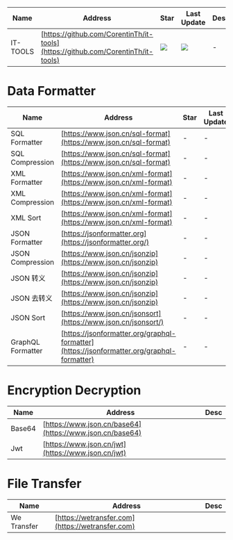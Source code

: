 Name| Address | Star| Last Update| Desc
-|-|-|-|-|
IT-TOOLS|[https://github.com/CorentinTh/it-tools](https://github.com/CorentinTh/it-tools)|<img src="https://img.shields.io/github/stars/CorentinTh/it-tools?style=for-the-badge" />|<img src="https://img.shields.io/github/last-commit/CorentinTh/it-tools?style=for-the-badge" />|-


# Data Formatter
Name| Address | Star| Last Update| Desc
-|-|-|-|-|
SQL Formatter|[https://www.json.cn/sql-format](https://www.json.cn/sql-format)|-|-|-
SQL Compression|[https://www.json.cn/sql-format](https://www.json.cn/sql-format)|-|-|-
XML Formatter|[https://www.json.cn/xml-format](https://www.json.cn/xml-format)|-|-|-
XML Compression|[https://www.json.cn/xml-format](https://www.json.cn/xml-format)|-|-|-
XML Sort|[https://www.json.cn/xml-format](https://www.json.cn/xml-format)|-|-|-
JSON Formatter|[https://jsonformatter.org](https://jsonformatter.org/)|-|-|-
JSON Compression|[https://www.json.cn/jsonzip](https://www.json.cn/jsonzip)|-|-|-
JSON 转义|[https://www.json.cn/jsonzip](https://www.json.cn/jsonzip)|-|-|-
JSON 去转义|[https://www.json.cn/jsonzip](https://www.json.cn/jsonzip)|-|-|-
JSON Sort|[https://www.json.cn/jsonsort](https://www.json.cn/jsonsort/)|-|-|-
GraphQL Formatter|[https://jsonformatter.org/graphql-formatter](https://jsonformatter.org/graphql-formatter)|-|-|-


# Encryption Decryption
Name| Address | Desc
-|-|-|
Base64|[https://www.json.cn/base64](https://www.json.cn/base64)|
Jwt|[https://www.json.cn/jwt](https://www.json.cn/jwt)|


# File Transfer
Name| Address | Desc
-|-|-|
We Transfer|[https://wetransfer.com](https://wetransfer.com)|
